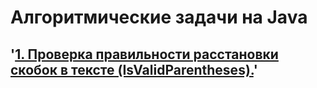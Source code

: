 # Алгоритмические задачи на Java

## '[1. Проверка правильности расстановки скобок в тексте (IsValidParentheses).](https://github.com/Java-Master-Ru/Algorithms/tree/master/IsValidParentheses)'
